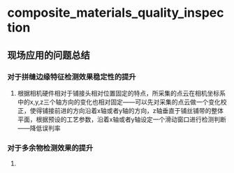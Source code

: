 # composite_materials_quality_inspection

## 现场应用的问题总结
### 对于拼缝边缘特征检测效果稳定性的提升
1. 根据相机硬件相对于铺接头相对位置固定的特点，所采集的点云在相机坐标系中的x,y,z三个轴方向的变化也相对固定——可以先对采集的点云做一个变化校正，使得铺接前进的方向沿着x轴或者y轴的方向，z轴垂直于铺丝铺带的整体平面，根据预设的工艺参数，沿着x轴或者y轴设定一个滑动窗口进行检测判断——降低误判率

### 对于多余物检测效果的提升
1. 
